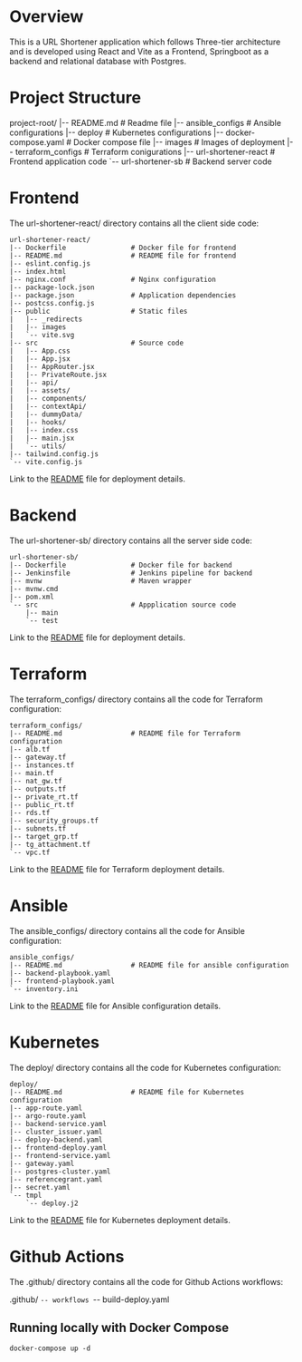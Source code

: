 # Overview

This is a URL Shortener application which follows Three-tier architecture and is developed using React and Vite as a Frontend, Springboot as a backend and relational database with Postgres.


# Project Structure

project-root/
|-- README.md                 # Readme file
|-- ansible_configs           # Ansible configurations
|-- deploy                    # Kubernetes configurations
|-- docker-compose.yaml       # Docker compose file
|-- images                    # Images of deployment
|-- terraform_configs         # Terraform conigurations
|-- url-shortener-react       # Frontend application code
`-- url-shortener-sb          # Backend server code

# Frontend

The url-shortener-react/ directory contains all the client side code:

```
url-shortener-react/
|-- Dockerfile                # Docker file for frontend
|-- README.md                 # README file for frontend
|-- eslint.config.js
|-- index.html
|-- nginx.conf                # Nginx configuration
|-- package-lock.json
|-- package.json              # Application dependencies
|-- postcss.config.js
|-- public                    # Static files
|   |-- _redirects
|   |-- images
|   `-- vite.svg
|-- src                       # Source code
|   |-- App.css
|   |-- App.jsx
|   |-- AppRouter.jsx
|   |-- PrivateRoute.jsx
|   |-- api/
|   |-- assets/
|   |-- components/
|   |-- contextApi/
|   |-- dummyData/
|   |-- hooks/
|   |-- index.css
|   |-- main.jsx
|   `-- utils/
|-- tailwind.config.js
`-- vite.config.js
```

Link to the [README](./url-shortener-react/README.md) file for deployment details.

# Backend

The url-shortener-sb/ directory contains all the server side code:

```
url-shortener-sb/ 
|-- Dockerfile                # Docker file for backend
|-- Jenkinsfile               # Jenkins pipeline for backend
|-- mvnw                      # Maven wrapper 
|-- mvnw.cmd
|-- pom.xml
`-- src                       # Appplication source code
    |-- main
    `-- test
```

Link to the [README](./url-shortener-sb/README.md) file for deployment details.

# Terraform

The terraform_configs/ directory contains all the code for Terraform configuration:

```
terraform_configs/            
|-- README.md                 # README file for Terraform configuration
|-- alb.tf
|-- gateway.tf
|-- instances.tf
|-- main.tf
|-- nat_gw.tf
|-- outputs.tf
|-- private_rt.tf
|-- public_rt.tf
|-- rds.tf
|-- security_groups.tf
|-- subnets.tf
|-- target_grp.tf
|-- tg_attachment.tf
`-- vpc.tf
```

Link to the [README](./terraform_configs/README.md) file for Terraform deployment details.

# Ansible

The ansible_configs/ directory contains all the code for Ansible configuration:

```
ansible_configs/
|-- README.md                 # README file for ansible configuration
|-- backend-playbook.yaml
|-- frontend-playbook.yaml
`-- inventory.ini
```

Link to the [README](./ansible_configs/README.md) file for Ansible configuration details.

# Kubernetes

The deploy/ directory contains all the code for Kubernetes configuration:

```
deploy/
|-- README.md                 # README file for Kubernetes configuration
|-- app-route.yaml
|-- argo-route.yaml
|-- backend-service.yaml
|-- cluster_issuer.yaml
|-- deploy-backend.yaml
|-- frontend-deploy.yaml
|-- frontend-service.yaml
|-- gateway.yaml
|-- postgres-cluster.yaml
|-- referencegrant.yaml
|-- secret.yaml
`-- tmpl
    `-- deploy.j2
```

Link to the [README](./deploy/README.md) file for Kubernetes deployment details.

# Github Actions

The .github/ directory contains all the code for Github Actions workflows:

.github/
`-- workflows
    `-- build-deploy.yaml

## Running locally with Docker Compose
```
docker-compose up -d
```

